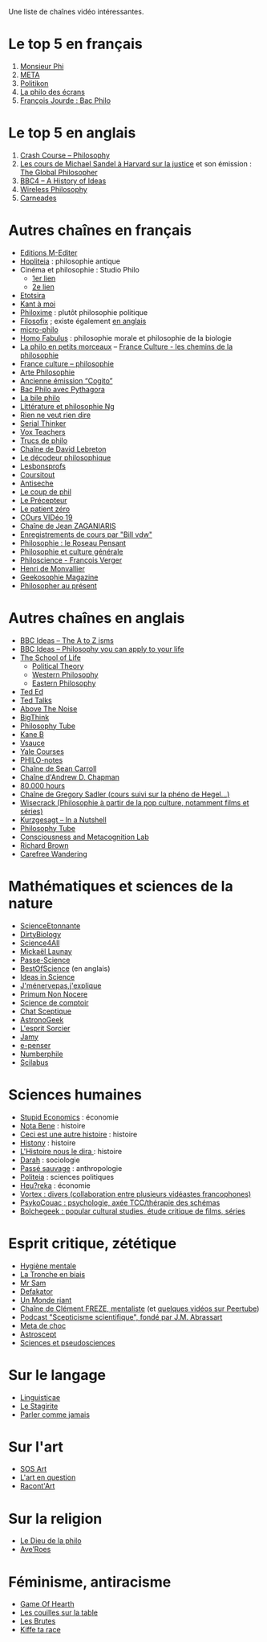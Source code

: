 Une liste de chaînes vidéo intéressantes.

# Le top 5 en français

1. [Monsieur Phi](https://www.youtube.com/channel/UCqA8H22FwgBVcF3GJpp0MQw)
2. [META](https://www.youtube.com/channel/UCUOgJaic4p3kwuN7LDJ5ukA)
3. [Politikon](https://www.youtube.com/channel/UC0HxyEc_ojRJ1oJXS5K6oaA)
4. [La philo des écrans](https://www.youtube.com/channel/UC5oYInmzMnMbsuiBdIEtytg)
5. [François Jourde : Bac Philo](https://www.youtube.com/watch?v=GhP9DO5AH3I&list=RDCMUCrPDGdPj4pzAGg1uA4n2swA&start_radio=1)

# Le top 5 en anglais

1. [Crash Course – Philosophy](https://www.youtube.com/playlist?list=PL8dPuuaLjXtNgK6MZucdYldNkMybYIHKR)
2. [Les cours de Michael Sandel à Harvard sur la justice](https://www.youtube.com/watch?v=kBdfcR-8hEY&list=PL30C13C91CFFEFEA6) et son émission : [The Global Philosopher](https://www.bbc.co.uk/programmes/b075ft6f/episodes/player)
3. [BBC4 – A History of Ideas](https://www.youtube.com/playlist?list=PLLiykcLllCgPE0q9BiMexLFj-1rq9GUwX)
4. [Wireless Philosophy](https://www.youtube.com/user/WirelessPhilosophy/playlists)
5. [Carneades](https://www.youtube.com/c/carneadesofcyrene/playlists)

# Autres chaînes en français

- [Editions M-Editer](https://www.youtube.com/c/EditionsMEditer/videos)
- [Hopliteia](https://www.youtube.com/channel/UCBh4vdfPAtDwkTvVga1vvJw/videos) : philosophie antique
- Cinéma et philosophie : Studio Philo
  - [1er lien](https://www.youtube.com/watch?v=GnCTsqiX9Yk&list=PL9A0C7365FFF68F55)
  - [2e lien](https://www.youtube.com/playlist?list=PLehsPOfYh-lDNNxaZ9ThQ-lBGYNMV9qTC)
- [Etotsira](https://www.youtube.com/channel/UC6y90KAgpC-q59JeJUgZhFA)
- [Kant à moi](https://www.youtube.com/channel/UC9osx5rC2K8sH9AuepJW9CQ)
- [Philoxime](https://www.youtube.com/channel/UCdKTlsmvczkdvGjiLinQwmw) : plutôt philosophie politique
- [Filosofix](https://www.youtube.com/playlist?list=PL1NXgjXDUNJmrBJXa30a-lsNVfSBdxPE4&app=desktop) ; existe également [en anglais](https://www.youtube.com/watch?v=tSUz6Rj5oo4&list=PL1NXgjXDUNJk_51d5AJzCj0Rl7avL5E9W)
- [micro-philo](https://www.youtube.com/channel/UC4szzzU_Xpb6zeFussmIqWw)
- [Homo Fabulus](https://www.youtube.com/channel/UC-Dmq5q3-FIBknv1TVIR__Q) : philosophie morale et philosophie de la biologie
- [La philo en petits morceaux](https://www.youtube.com/channel/UCGXQ71ls-1oXj_YeCAhpFQg)
– [France Culture - les chemins de la philosophie](https://www.youtube.com/playlist?list=PLagEsBu5pFhG3p5mlXXMrcndr2cFnV0lz)
- [France culture – philosophie](https://www.youtube.com/watch?v=s9SwcAMCPrM&list=PLKpTasoeXDrqlMFRCLKUVRPjWuQlJnmV9)
- [Arte Philosophie](https://www.youtube.com/watch?v=A1ObiQfww5k&list=PLGxXpLzHNFy_6JPG0gyifJSdZNmjFsOeH)
- [Ancienne émission “Cogito”](https://www.youtube.com/channel/UCPzUxxwgMEJCaH7Ey4emEIg/videos)
- [Bac Philo avec Pythagora](https://www.dailymotion.com/bacphilo)
- [La bile philo](https://www.youtube.com/channel/UCeDuwl69EuckPhs2El33bYg)
- [Littérature et philosophie Ng](https://www.youtube.com/c/Litt%C3%A9ratureetPhilosophieNg/videos)
- [Rien ne veut rien dire](https://www.youtube.com/channel/UCPCaREz-JoiSmpfMih3IlIA/videos)
- [Serial Thinker](https://www.youtube.com/channel/UCyJLX3M9PGhzUncyHsc-rLQ/videos)
- [Vox Teachers](https://www.youtube.com/channel/UCGGEypu9SsOF--n7qBfYXIw/playlists)
- [Trucs de philo](https://www.youtube.com/c/Trucsdephilo/videos)
- [Chaîne de David Lebreton](https://www.youtube.com/user/dlebreton1/videos)
- [Le décodeur philosophique](https://www.youtube.com/channel/UCCLbdM_hSTXNQtZhrnRA0SA)
- [Lesbonsprofs](https://www.youtube.com/watch?v=q9rIm7aqWkA&list=PLWwqShzWs6aYiGR2K0_wED15akGKyCEKo)
- [Coursitout](https://www.youtube.com/channel/UCj7jEuQd8QWwcsNlO5T9P_A?fbclid=IwAR0S298txlAi5CITwCfJgVTA5ntaMjC2S5sroS9sYesAaiKldf9fhN5FfiE)
- [Antiseche](https://www.youtube.com/watch?v=JXmDt18dtFM&list=RDCMUCeOp9CWBaW2tVIBAzCobzow&start_radio=1&t=4)
- [Le coup de phil](https://www.youtube.com/user/LeCoupdePhil)
- [Le Précepteur](https://www.youtube.com/channel/UCvRgiAmogg7a_BgQ_Ftm6fA)
- [Le patient zéro](https://www.youtube.com/channel/UCUCKgquqc8jUbNUwEzshlUA)
- [COurs VIDéo 19](https://www.youtube.com/channel/UC51aOH9uMffKa7cCd49_LlA)
- [Chaîne de Jean ZAGANIARIS](https://www.youtube.com/channel/UCRKdGFzKpdmnR5Hq4z3Fu1A/videos)
- [Enregistrements de cours par "Bill vdw"](https://www.youtube.com/channel/UCrinRl-6Wh8o1Wt35Ww27cQ)
- [Philosophie : le Roseau Pensant](https://www.youtube.com/channel/UC_RrGoRp8FMqi4KjdBuwCtQ)
- [Philosophie et culture générale](https://www.youtube.com/channel/UCIg9VeyNc93-1P0GnmBaUCA)
- [Philoscience - François Verger](https://www.youtube.com/channel/UC_73Vl3IFxob5uQadWj3kUg)
- [Henri de Monvallier](https://www.youtube.com/channel/UC2MEqkI6B7R5b8456-poEDg)
- [Geekosophie Magazine](https://www.youtube.com/channel/UCwTYhjEMHWlV86ASP5XprWQ)
- [Philosopher au présent](https://www.youtube.com/channel/UCzTZ-8_rNTIE3B9HxNxepNg)

# Autres chaînes en anglais

- [BBC Ideas – The A to Z isms](https://www.youtube.com/watch?v=QoePDl14Eyc&list=PLMrFM-P68Wh7o_LwfB8RxfnMMpPwFI83K)
- [BBC Ideas – Philosophy you can apply to your life](https://www.youtube.com/watch?v=RVmuU04-X5E&list=PLMrFM-P68Wh6U7TpimsYYfBDfdL4C7UB1)
- [The School of Life](https://www.youtube.com/c/theschooloflifetv/playlists)
  - [Political Theory](https://www.youtube.com/watch?v=qtAeINU3FKM&list=PLwxNMb28XmpeuwUhM0OT338_T5XTtJJok)
  - [Western Philosophy](https://www.youtube.com/watch?v=VDiyQub6vpw&list=PLwxNMb28XmpeypJMHfNbJ4RAFkRtmAN3P)
  - [Eastern Philosophy](https://www.youtube.com/watch?v=5yZ8a_zAEl0&list=PLwxNMb28XmpeUL1vz9Su7OmeghBDgmj7X)
- [Ted Ed](https://www.youtube.com/teded/search?query=philosophy)
- [Ted Talks](https://www.youtube.com/user/TEDxTalks/search?query=philosophy)
- [Above The Noise](https://www.youtube.com/channel/UC4K10PNjqgGLKA3lo5V8KdQ)
- [BigThink](https://www.youtube.com/c/bigthink/search?query=philosophy)
- [Philosophy Tube](https://www.youtube.com/channel/UC2PA-AKmVpU6NKCGtZq_rKQ)
- [Kane B](https://www.youtube.com/user/kanebaker91/playlists)
- [Vsauce](https://www.youtube.com/c/vsauce1/playlists)
- [Yale Courses](https://www.youtube.com/user/YaleCourses/search?query=philosophy)
- [PHILO-notes](https://www.youtube.com/c/PHILOnotes/playlists)
- [Chaîne de Sean Carroll](https://www.youtube.com/c/seancarroll/playlists)
- [Chaîne d'Andrew D. Chapman](https://www.youtube.com/c/AndrewChapmanPhilosophy/playlists)
- [80.000 hours](https://www.youtube.com/user/eightythousandhours/videos)
- [Chaîne de Gregory Sadler (cours suivi sur la phéno de Hegel…)](https://www.youtube.com/user/gbisadler)
- [Wisecrack (Philosophie à partir de la pop culture, notamment films et séries)](https://www.youtube.com/channel/UC6-ymYjG0SU0jUWnWh9ZzEQ)
- [Kurzgesagt – In a Nutshell ](https://www.youtube.com/c/inanutshell/videos)
- [Philosophy Tube](https://www.youtube.com/c/thephilosophytube/videos)
- [Consciousness and Metacognition Lab](https://www.youtube.com/channel/UChBPyJNLiFEtYdc7qwTIpsQ/videos)
- [Richard Brown](https://www.youtube.com/c/RichardBrownphilosophy/playlists)
- [Carefree Wandering](https://www.youtube.com/channel/UCnEuIogVV2Mv6Q1a3nHIRsQ/videos)


# Mathématiques et sciences de la nature

- [ScienceEtonnante](https://www.youtube.com/channel/UCaNlbnghtwlsGF-KzAFThqA)
- [DirtyBiology](https://www.youtube.com/channel/UCtqICqGbPSbTN09K1_7VZ3Q)
- [Science4All](https://www.youtube.com/channel/UC0NCbj8CxzeCGIF6sODJ-7A)
- [Mickaël Launay](https://www.youtube.com/channel/UC4PasDd25MXqlXBogBw9CAg)
- [Passe-Science](https://www.youtube.com/c/PasseScience/playlists)
- [BestOfScience](https://www.youtube.com/user/Best0fScience/playlists) (en anglais)
- [Ideas in Science](https://www.youtube.com/c/IdeasinScience/videos)
- [J'ménervepas,j'explique](https://www.youtube.com/channel/UC1Ue7TuX3iH4y8-Qrjj-hyg)
- [Primum Non Nocere](https://www.youtube.com/c/PrimumNonNocereVideo/videos)
- [Science de comptoir](https://www.youtube.com/c/Sciencedecomptoir/videos)
- [Chat Sceptique](https://www.youtube.com/c/chatsceptique/videos)
- [AstronoGeek](https://www.youtube.com/c/AstronoGeek/videos)
- [L'esprit Sorcier](https://www.youtube.com/c/LEspritSorcierOfficiel/videos)
- [Jamy](https://www.youtube.com/c/Jamy/videos)
- [e-penser](https://www.youtube.com/user/epenser1)
- [Numberphile](https://www.youtube.com/user/numberphile)
- [Scilabus](https://www.youtube.com/c/scilabus/videos)

# Sciences humaines
- [Stupid Economics](https://www.youtube.com/channel/UCyJDHgrsUKuWLe05GvC2lng) : économie
- [Nota Bene](https://www.youtube.com/channel/UCP46_MXP_WG_auH88FnfS1A) : histoire
- [Ceci est une autre histoire](https://www.youtube.com/channel/UCKjDY4joMPcoRMmd-G1yz1Q) : histoire
- [Histony](https://www.youtube.com/channel/UCt8ctlakIflnSG0ebFps7cw) : histoire
- [L'Histoire nous le dira ](https://www.youtube.com/channel/UCN4TCCaX-gqBNkrUqXdgGRA) : histoire
- [Darah](https://www.youtube.com/channel/UCOtyPss6tgbrqhnZMch-bZA/videos) : sociologie
- [Passé sauvage](https://www.youtube.com/c/Pass%C3%A9sauvage/) : anthropologie
- [Politeia](https://www.youtube.com/channel/UCPgBAjDYc9lDt0Aui7ITnDA) : sciences politiques
- [Heu?reka](https://www.youtube.com/channel/UC7sXGI8p8PvKosLWagkK9wQ/videos) : économie
- [Vortex : divers (collaboration entre plusieurs vidéastes francophones)](https://www.youtube.com/channel/UCZxLew-WXWm5dhRZBgEFl-Q)
- [PsykoCouac : psychologie, axée TCC/thérapie des schémas](https://www.youtube.com/channel/UCsE6tdKFV2oSHFyDll72rWg)
- [Bolchegeek : popular cultural studies, étude critique de films, séries](https://www.youtube.com/channel/UCEfpbmshpf-G90fGLla73kA)


# Esprit critique, zététique
- [Hygiène mentale](https://www.youtube.com/c/Hygi%C3%A8neMentale/videos)
- [La Tronche en biais](https://www.youtube.com/c/TroncheEnBiais-Zetetique/videos)
- [Mr Sam](https://www.youtube.com/c/SamuelBuisseretMrSam/videos)
- [Defakator](https://www.youtube.com/c/OfficielDEFAKATOR/videos)
- [Un Monde riant](https://www.youtube.com/c/UnMondeRiant/videos)
- [Chaîne de Clément FREZE, mentaliste](https://www.youtube.com/c/Cl%C3%A9mentFREZE/videos) (et [quelques vidéos sur Peertube](https://peertube.fr/video-channels/mentaliste@skeptikon.fr/videos))
- [Podcast "Scepticisme scientifique", fondé par J.M. Abrassart](https://www.scepticisme-scientifique.com/)
- [Meta de choc](https://www.youtube.com/channel/UCeYerYR680Q56i4D1HJcF8Q)
- [Astroscept](https://youtube.com/c/Astroscepticisme)
- [Sciences et pseudosciences](https://www.youtube.com/channel/UCJpKOFQoCHyynW5pFs0WsXA)


# Sur le langage

- [Linguisticae](https://www.youtube.com/channel/UCofQxJWd4qkqc7ZgaLkZfcw)
- [Le Stagirite](https://www.youtube.com/watch?v=LudAXRLy3uE&list=PL1CxKW7vr3VV1WueM9GgZM49A4jQGQ5AJ)
- [Parler comme jamais](https://www.binge.audio/podcast/parler-comme-jamais)

# Sur l'art

- [SOS Art](https://www.youtube.com/channel/UCzi49Gp-XX9m5foHOWWGKeA)
- [L'art en question](https://www.youtube.com/watch?v=0nR6qVNosk4&list=PLA4108FDD770EB66D)
- [Racont'Art](https://www.youtube.com/channel/UCQ67knG3HTuTmms9s5kl7UQ)

# Sur la religion

- [Le Dieu de la philo](https://www.youtube.com/user/MassonAlexis)
- [Ave’Roes](https://www.youtube.com/channel/UCMGzPGJMKKDjnproamSIC1A)

# Féminisme, antiracisme

- [Game Of Hearth](https://www.youtube.com/channel/UC3A_TG1leX0eQEJD1Ew6Ftw)
- [Les couilles sur la table](https://www.youtube.com/channel/UCmsEKbOV5Drze1NdtQcsSNg)
- [Les Brutes](https://lesbrutes.telequebec.tv/)
- [Kiffe ta race](https://www.youtube.com/channel/UCPVS8efBdhXGGYs4JW2IJcQ)
